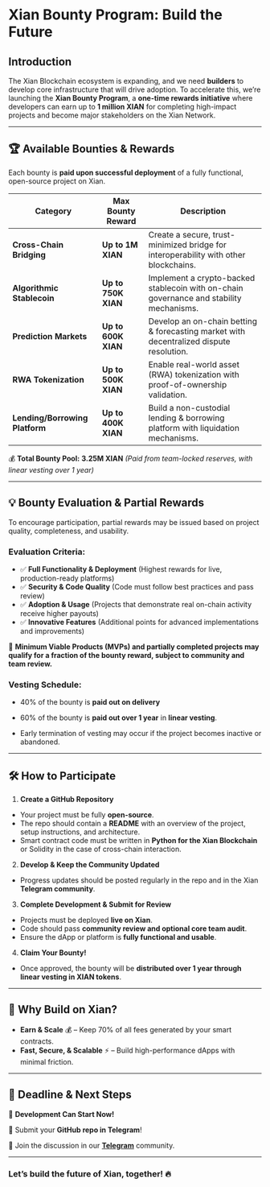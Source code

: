 # Xian Bounty Program: Build the Future

## **Introduction**

The Xian Blockchain ecosystem is expanding, and we need **builders** to develop core infrastructure that will drive adoption. To accelerate this, we’re launching the **Xian Bounty Program**, a **one-time rewards initiative** where developers can earn up to **1 million XIAN** for completing high-impact projects and become major stakeholders on the Xian Network.

---

## **🏆 Available Bounties & Rewards**

Each bounty is **paid upon successful deployment** of a fully functional, open-source project on Xian.

| **Category**                   | **Max Bounty Reward** | **Description**                                                                         |
| ------------------------------ | --------------------- | --------------------------------------------------------------------------------------- |
| **Cross-Chain Bridging**       | **Up to 1M XIAN**     | Create a secure, trust-minimized bridge for interoperability with other blockchains.    |
| **Algorithmic Stablecoin**     | **Up to 750K XIAN**   | Implement a crypto-backed stablecoin with on-chain governance and stability mechanisms. |
| **Prediction Markets**         | **Up to 600K XIAN**   | Develop an on-chain betting & forecasting market with decentralized dispute resolution. |
| **RWA Tokenization**           | **Up to 500K XIAN**   | Enable real-world asset (RWA) tokenization with proof-of-ownership validation.          |
| **Lending/Borrowing Platform** | **Up to 400K XIAN**   | Build a non-custodial lending & borrowing platform with liquidation mechanisms.         |

💰 **Total Bounty Pool:** **3.25M XIAN** *(Paid from team-locked reserves, with linear vesting over 1 year)*

---

## **💡 Bounty Evaluation & Partial Rewards**

To encourage participation, partial rewards may be issued based on project quality, completeness, and usability.

### **Evaluation Criteria:**

- ✅ **Full Functionality & Deployment** (Highest rewards for live, production-ready platforms)
- ✅ **Security & Code Quality** (Code must follow best practices and pass review)
- ✅ **Adoption & Usage** (Projects that demonstrate real on-chain activity receive higher payouts)
- ✅ **Innovative Features** (Additional points for advanced implementations and improvements)

🚨 **Minimum Viable Products (MVPs) and partially completed projects may qualify for a fraction of the bounty reward, subject to community and team review.**

### **Vesting Schedule:**

- 40% of the bounty is **paid out on delivery**
- 60% of the bounty is **paid out over 1 year** in **linear vesting**.


- Early termination of vesting may occur if the project becomes inactive or abandoned.

---

## **🛠️ How to Participate**

1. **Create a GitHub Repository**

- Your project must be fully **open-source**.
- The repo should contain a **README** with an overview of the project, setup instructions, and architecture.
- Smart contract code must be written in **Python for the Xian Blockchain** or Solidity in the case of cross-chain interaction.

2. **Develop & Keep the Community Updated**

- Progress updates should be posted regularly in the repo and in the Xian **Telegram community**.

3. **Complete Development & Submit for Review**

- Projects must be deployed **live on Xian**.
- Code should pass **community review and optional core team audit**.
- Ensure the dApp or platform is **fully functional and usable**.

4. **Claim Your Bounty!**

- Once approved, the bounty will be **distributed over 1 year through linear vesting in XIAN tokens**.

---

## **📢 Why Build on Xian?**

- **Earn & Scale** 💰 – Keep 70% of all fees generated by your smart contracts.
- **Fast, Secure, & Scalable** ⚡ – Build high-performance dApps with minimal friction.

---

## **📅 Deadline & Next Steps**

🚀 **Development Can Start Now!**

📝 Submit your **GitHub repo in Telegram**!

💬 Join the discussion in our **[Telegram](https://t.me/xian_network)** community.

---

### **Let’s build the future of Xian, together! 🔥**


